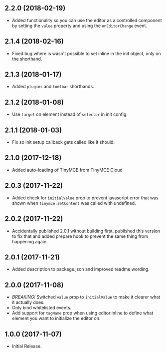 ## 2.2.0 (2018-02-19)
* Added functionality so you can use the editor as a controlled component by setting the `value` property and using the `onEditorChange` event.

## 2.1.4 (2018-02-16)
* Fixed bug where is wasn't possible to set inline in the init object, only on the shorthand.

## 2.1.3 (2018-01-17)
* Added `plugins` and `toolbar` shorthands.

## 2.1.2 (2018-01-08)
* Use `target` on element instead of `selector` in init config.

## 2.1.1 (2018-01-03)
* Fix so init setup callback gets called like it should.

## 2.1.0 (2017-12-18)
* Added auto-loading of TinyMCE from TinyMCE Cloud

## 2.0.3 (2017-11-22)
* Added check for `initialValue` prop to prevent javascript error that was shown when `tinymce.setContent` was called with undefined.

## 2.0.2 (2017-11-22)
* Accidentally published 2.0.1 without building first, published this version to fix that and added prepare hook to prevent the same thing from happening again.

## 2.0.1 (2017-11-21)
* Added description to package.json and improved readme wording.

## 2.0.0 (2017-11-08)
* *BREAKING!* Switched `value` prop to `initialValue` to make it clearer what it actually does. 
* Only bind whitelisted events.
* Add support for `tagName` prop when using editor inline to define what element you want to initialize the editor on.

## 1.0.0 (2017-11-07)
* Initial Release.